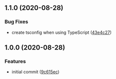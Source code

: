 ## 1.1.0 (2020-08-28)

### Bug Fixes

- create tsconfig when using TypeScript ([43e4c27](https://github.com/JanMalch/nope/commit/43e4c27359118e7f62d0954aa74068304616130e))

## 1.0.0 (2020-08-28)

### Features

- initial commit ([9c615ec](https://github.com/JanMalch/nope/commit/9c615ec98e8c6d82c5deefac5420af9e082bc48d))

